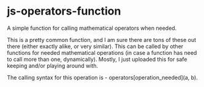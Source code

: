 # js-operators-function

A simple function for calling mathematical operators when needed.

This is a pretty common function, and I am sure there are tons of these out there (either exactly alike, or very similar).  This can be called by other functions for needed mathematical operations (in case a function has need to call more than one, dynamically).  Mostly, I just uploaded this for safe keeping and/or playing around with.

The calling syntax for this operation is - operators&#91;operation_needed&#93;&#40;a, b&#41;.

